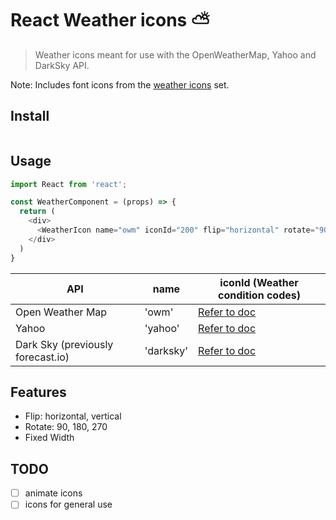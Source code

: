# React Weather icons :partly_sunny:
> Weather icons meant for use with the OpenWeatherMap, Yahoo and DarkSky API.

Note: Includes font icons from the [weather icons](http://weathericons.io) set.

## Install

``` bash

```

## Usage
```js
import React from 'react';

const WeatherComponent = (props) => {
  return (
    <div>
      <WeatherIcon name="owm" iconId="200" flip="horizontal" rotate="90" />
    </div>
  )
}
```

API | name | iconId (Weather condition codes)
------------ | ------------- | -------------
Open Weather Map | 'owm' | [Refer to doc](https://openweathermap.org/weather-conditions)
Yahoo | 'yahoo' | [Refer to doc](https://developer.yahoo.com/weather/documentation.html)
Dark Sky (previously forecast.io) | 'darksky' | [Refer to doc](https://darksky.net/dev/docs#data-point-object)

## Features
* Flip: horizontal, vertical
* Rotate: 90, 180, 270
* Fixed Width

## TODO
-[ ] animate icons
-[ ] icons for general use
